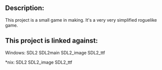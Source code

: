 Description:
-----------------
This project is a small game in making.
It's a very very simplified roguelike game.

This project is linked against:
----------------------------------------
Windows:
SDL2
SDL2main
SDL2_image
SDL2_ttf

*nix:
SDL2
SDL2_image
SDL2_ttf
